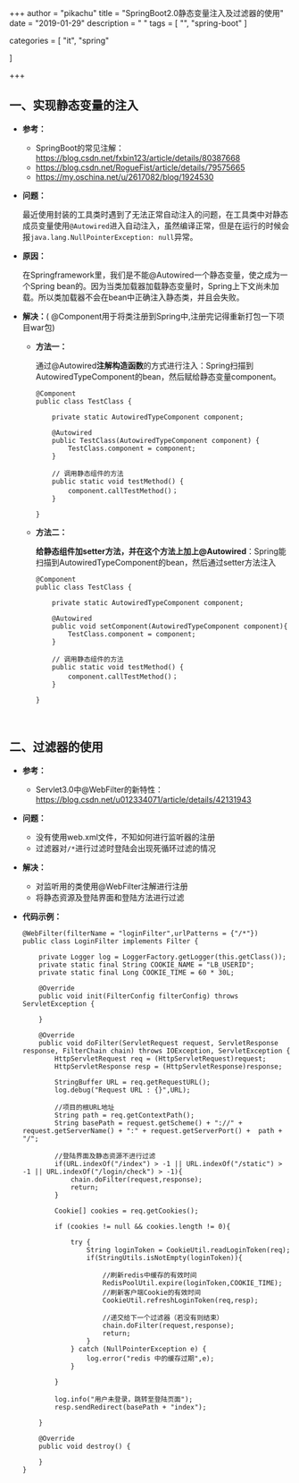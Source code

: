 +++
author = "pikachu"
title = "SpringBoot2.0静态变量注入及过滤器的使用"
date = "2019-01-29"
description = " "
tags = [
	"",
	"spring-boot"
]

categories = [
    "it", "spring"

]

+++


## 一、实现静态变量的注入

- **参考：**

    - SpringBoot的常见注解：https://blog.csdn.net/fxbin123/article/details/80387668
    - https://blog.csdn.net/RogueFist/article/details/79575665
    - https://my.oschina.net/u/2617082/blog/1924530
    
- **问题：**

    最近使用封装的工具类时遇到了无法正常自动注入的问题，在工具类中对静态成员变量使用`@Autowired`进入自动注入，虽然编译正常，但是在运行的时候会报`java.lang.NullPointerException: null`异常。

- **原因：**

    在Springframework里，我们是不能@Autowired一个静态变量，使之成为一个Spring bean的。因为当类加载器加载静态变量时，Spring上下文尚未加载。所以类加载器不会在bean中正确注入静态类，并且会失败。

- **解决：**( @Component用于将类注册到Spring中,注册完记得重新打包一下项目war包)

    - **方法一：**
    
        通过@Autowired**注解构造函数**的方式进行注入：Spring扫描到AutowiredTypeComponent的bean，然后赋给静态变量component。
        
        ```
        @Component
        public class TestClass {
        
            private static AutowiredTypeComponent component;
        
            @Autowired
            public TestClass(AutowiredTypeComponent component) {
                TestClass.component = component;
            }
        
            // 调用静态组件的方法
            public static void testMethod() {
                component.callTestMethod()；
            }
        
        }
        ```
    
    - **方法二：**
    
        **给静态组件加setter方法，并在这个方法上加上@Autowired**：Spring能扫描到AutowiredTypeComponent的bean，然后通过setter方法注入
        
        ```
        @Component
        public class TestClass {
        
            private static AutowiredTypeComponent component;
        
            @Autowired
            public void setComponent(AutowiredTypeComponent component){
                TestClass.component = component;
            }
        
            // 调用静态组件的方法
            public static void testMethod() {
                component.callTestMethod()；
            }
        
        }
        ```

&nbsp;
&nbsp;

## 二、过滤器的使用

- **参考：**

    - Servlet3.0中@WebFilter的新特性：
      https://blog.csdn.net/u012334071/article/details/42131943

- **问题：**
  
    - 没有使用web.xml文件，不知如何进行监听器的注册
    - 过滤器对`/*`进行过滤时登陆会出现死循环过滤的情况

- **解决：**
  
    - 对监听用的类使用@WebFilter注解进行注册
    - 将静态资源及登陆界面和登陆方法进行过滤

- **代码示例：**
    ```
    @WebFilter(filterName = "loginFilter",urlPatterns = {"/*"})
    public class LoginFilter implements Filter {
    
        private Logger log = LoggerFactory.getLogger(this.getClass());
        private static final String COOKIE_NAME = "LB_USERID";
        private static final Long COOKIE_TIME = 60 * 30L;
    
        @Override
        public void init(FilterConfig filterConfig) throws ServletException {
    
        }
    
        @Override
        public void doFilter(ServletRequest request, ServletResponse response, FilterChain chain) throws IOException, ServletException {
            HttpServletRequest req = (HttpServletRequest)request;
            HttpServletResponse resp = (HttpServletResponse)response;
    
            StringBuffer URL = req.getRequestURL();
            log.debug("Request URL : {}",URL);
    
            //项目的根URL地址
            String path = req.getContextPath();
            String basePath = request.getScheme() + "://" + request.getServerName() + ":" + request.getServerPort() +  path + "/";
    
            //登陆界面及静态资源不进行过滤
            if(URL.indexOf("/index") > -1 || URL.indexOf("/static") > -1 || URL.indexOf("/login/check") > -1){
                chain.doFilter(request,response);
                return;
            }
    
            Cookie[] cookies = req.getCookies();
    
            if (cookies != null && cookies.length != 0){
    
                try {
                    String loginToken = CookieUtil.readLoginToken(req);
                    if(StringUtils.isNotEmpty(loginToken)){
    
                        //刷新redis中缓存的有效时间
                        RedisPoolUtil.expire(loginToken,COOKIE_TIME);
                        //刷新客户端Cookie的有效时间
                        CookieUtil.refreshLoginToken(req,resp);
    
                        //递交给下一个过滤器（若没有则结束）
                        chain.doFilter(request,response);
                        return;
                    }
                } catch (NullPointerException e) {
                    log.error("redis 中的缓存过期",e);
                }
    
            }
    
            log.info("用户未登录，跳转至登陆页面");
            resp.sendRedirect(basePath + "index");
    
        }
    
        @Override
        public void destroy() {
    
        }
    }
    ```